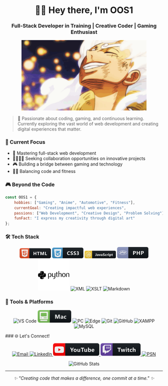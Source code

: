 <div align="center">
  <h1>👋🏽 Hey there, I'm OOS1</h1>
  <h3>Full-Stack Developer in Training | Creative Coder | Gaming Enthusiast</h3>
</div>

<p align="center">
  <img src="https://github.com/OOS1/OOS1/blob/main/gif/luffy-gear-5-one-piece.gif" width="400" alt="Luffy Gear 5"/>
</p>

> 🚀 Passionate about coding, gaming, and continuous learning. Currently exploring the vast world of web development and creating digital experiences that matter.

### 🎯 Current Focus
- 🌱 Mastering full-stack web development
- 🫱🏽‍🫲🏾 Seeking collaboration opportunities on innovative projects
- 🎮 Building a bridge between gaming and technology
- 💪🏿 Balancing code and fitness

### 🎮 Beyond the Code
```javascript
const OOS1 = {
    hobbies: ["Gaming", "Anime", "Automotive", "Fitness"],
    currentGoal: "Creating impactful web experiences",
    passions: ["Web Development", "Creative Design", "Problem Solving"],
    funFact: "I express my creativity through digital art"
};
```

### 🛠️ Tech Stack
<p align="center">
    <!-- Web Development -->
  <img src="https://github.com/MikeCodesDotNET/ColoredBadges/blob/master/png/dev/languages/html%402x.png" alt="HTML" width="100"/>
  <img src="https://github.com/MikeCodesDotNET/ColoredBadges/blob/master/svg/dev/languages/css3.svg" alt="CSS3" width="100"/>
  <img src="https://github.com/MikeCodesDotNET/ColoredBadges/blob/master/png/dev/languages/js%402x.png" alt="JavaScript" width="100"/>
  <img src="https://raw.githubusercontent.com/MikeCodesDotNET/ColoredBadges/master/svg/dev/languages/php.svg" alt="PHP" width="100"/>
  
  <!-- Programming -->
  <img src="https://github.com/Xx-Ashutosh-xX/Xx-Ashutosh-xX/blob/master/assets/icons/python.png" alt="Python" width="100"/>
  
  <!-- Markup & Transformation -->
  <img src="https://img.shields.io/badge/XML-FF6600?style=for-the-badge&logo=xml&logoColor=white" alt="XML" height="35"/>
  <img src="https://img.shields.io/badge/XSLT-1F6B75?style=for-the-badge&logo=xml&logoColor=white" alt="XSLT" height="35"/>
  <img src="https://img.shields.io/badge/Markdown-000000?style=for-the-badge&logo=markdown&logoColor=white" alt="Markdown" height="35"/>
</p>

### 🔧 Tools & Platforms
<p align="center">
  <!-- IDEs & Editors -->
  <img src="https://github.com/Xx-Ashutosh-xX/Xx-Ashutosh-xX/blob/master/assets/icons/visualstudio_code.png" alt="VS Code" height="40"/>
  
  <!-- Operating Systems -->
  <img src="https://github.com/MikeCodesDotNET/ColoredBadges/blob/master/png/devices/mac.png" alt="Mac" height="40"/>
  <img src="https://github.com/Xx-Ashutosh-xX/Xx-Ashutosh-xX/blob/master/assets/icons/pc.png" alt="PC" height="40"/>
  
  <!-- Browsers -->
  <img src="https://github.com/Xx-Ashutosh-xX/Xx-Ashutosh-xX/blob/master/assets/icons/edge.png" alt="Edge" height="40"/>
  
  <!-- Development Tools -->
  <img src="https://img.shields.io/badge/GIT-E44C30?style=for-the-badge&logo=git&logoColor=white" alt="Git" height="40"/>
  <img src="https://img.shields.io/badge/GitHub-100000?style=for-the-badge&logo=github&logoColor=white" alt="GitHub" height="40"/>
  <img src="https://img.shields.io/badge/Xampp-F37623?style=for-the-badge&logo=xampp&logoColor=white" alt="XAMPP" height="40"/>
  
  <!-- Database -->
  <img src="https://img.shields.io/badge/MySQL-005C84?style=for-the-badge&logo=mysql&logoColor=white" alt="MySQL" height="40"/>
</p>
### 🌐 Let's Connect!
<p align="center">
  <a href="mailto:benskysain@gmail.com">
    <img src="https://github.com/Xx-Ashutosh-xX/Xx-Ashutosh-xX/blob/master/assets/icons/gmail.png" alt="Email" height="40"/>
  </a>
  <a href="https://www.linkedin.com/in/bensky-sainvilus/">
    <img src="https://github.com/Xx-Ashutosh-xX/Xx-Ashutosh-xX/blob/master/assets/icons/linkedin.png" alt="LinkedIn" height="40"/>
  </a>
  <a href="https://www.youtube.com/@skybennation">
    <img src="https://github.com/MikeCodesDotNET/ColoredBadges/blob/master/svg/streaming/youtube.svg" alt="YouTube" height="40"/>
  </a>
  <a href="https://www.twitch.tv/skybenn">
    <img src="https://github.com/MikeCodesDotNET/ColoredBadges/blob/master/svg/streaming/twitch.svg" alt="Twitch" height="40"/>
  </a>
  <a href="https://card.psnprofiles.com/1/skyben12.png">
    <img src="https://github.com/Xx-Ashutosh-xX/Xx-Ashutosh-xX/blob/master/assets/icons/playstation@3x.png" alt="PSN" height="40"/>
  </a>
</p>

<div align="center">
  <img src="https://github-readme-stats.vercel.app/api?username=OOS1&show_icons=true&theme=tokyonight" alt="GitHub Stats"/>
</div>

---
<p align="center">
  <i>✨ "Creating code that makes a difference, one commit at a time." ✨</i>
</p>
